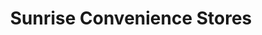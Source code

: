 ---
title: "Sunrise Convenience Stores"
url: /ray-township/sunrise-convenience-stores/
shop: Lebensmittel
---